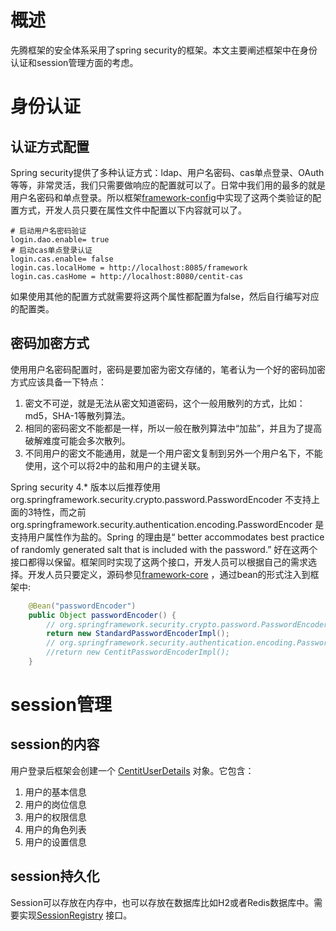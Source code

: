[^]:title:江苏南大先腾业务框架（六）身份认证与session管理[附源码]

# 概述
先腾框架的安全体系采用了spring security的框架。本文主要阐述框架中在身份认证和session管理方面的考虑。

# 身份认证
## 认证方式配置
Spring security提供了多种认证方式：ldap、用户名密码、cas单点登录、OAuth等等，非常灵活，我们只需要做响应的配置就可以了。日常中我们用的最多的就是用户名密码和单点登录。所以框架[framework-config](https://github.com/ndxt/centit-framework/tree/master/framework-config)中实现了这两个类验证的配置方式，开发人员只要在属性文件中配置以下内容就可以了。

```shell
# 启动用户名密码验证
login.dao.enable= true
# 启动cas单点登录认证
login.cas.enable= false
login.cas.localHome = http://localhost:8085/framework
login.cas.casHome = http://localhost:8080/centit-cas
```
如果使用其他的配置方式就需要将这两个属性都配置为false，然后自行编写对应的配置类。

## 密码加密方式
使用用户名密码配置时，密码是要加密为密文存储的，笔者认为一个好的密码加密方式应该具备一下特点：
1. 密文不可逆，就是无法从密文知道密码，这个一般用散列的方式，比如：md5，SHA-1等散列算法。
2. 相同的密码密文不能都是一样，所以一般在散列算法中“加盐”，并且为了提高破解难度可能会多次散列。
3. 不同用户的密文不能通用，就是一个用户密文复制到另外一个用户名下，不能使用，这个可以将2中的盐和用户的主键关联。

Spring security 4.* 版本以后推荐使用 org.springframework.security.crypto.password.PasswordEncoder 不支持上面的3特性，而之前 org.springframework.security.authentication.encoding.PasswordEncoder 是支持用户属性作为盐的。Spring 的理由是“ better accommodates best practice of randomly generated salt that is included with the  password.” 好在这两个接口都得以保留。框架同时实现了这两个接口，开发人员可以根据自己的需求选择。开发人员只要定义，源码参见[framework-core](https://github.com/ndxt/centit-framework/tree/master/framework-core/src/main/java/com/centit/framework/security/model) ，通过bean的形式注入到框架中:
```java
 	@Bean("passwordEncoder")
    public Object passwordEncoder() {
    	// org.springframework.security.crypto.password.PasswordEncoder 
        return new StandardPasswordEncoderImpl();
        // org.springframework.security.authentication.encoding.PasswordEncoder 
        //return new CentitPasswordEncoderImpl();
    }
```
# session管理

## session的内容
用户登录后框架会创建一个 [CentitUserDetails](https://github.com/ndxt/centit-framework/blob/master/framework-core/src/main/java/com/centit/framework/security/model/CentitUserDetails.java) 对象。它包含：
1. 用户的基本信息
2. 用户的岗位信息
3. 用户的权限信息
4. 用户的角色列表
5. 用户的设置信息

## session持久化
Session可以存放在内存中，也可以存放在数据库比如H2或者Redis数据库中。需要实现[SessionRegistry](https://github.com/ndxt/centit-framework/blob/master/framework-core/src/main/java/com/centit/framework/security/model/MemorySessionRegistryImpl.java) 接口。